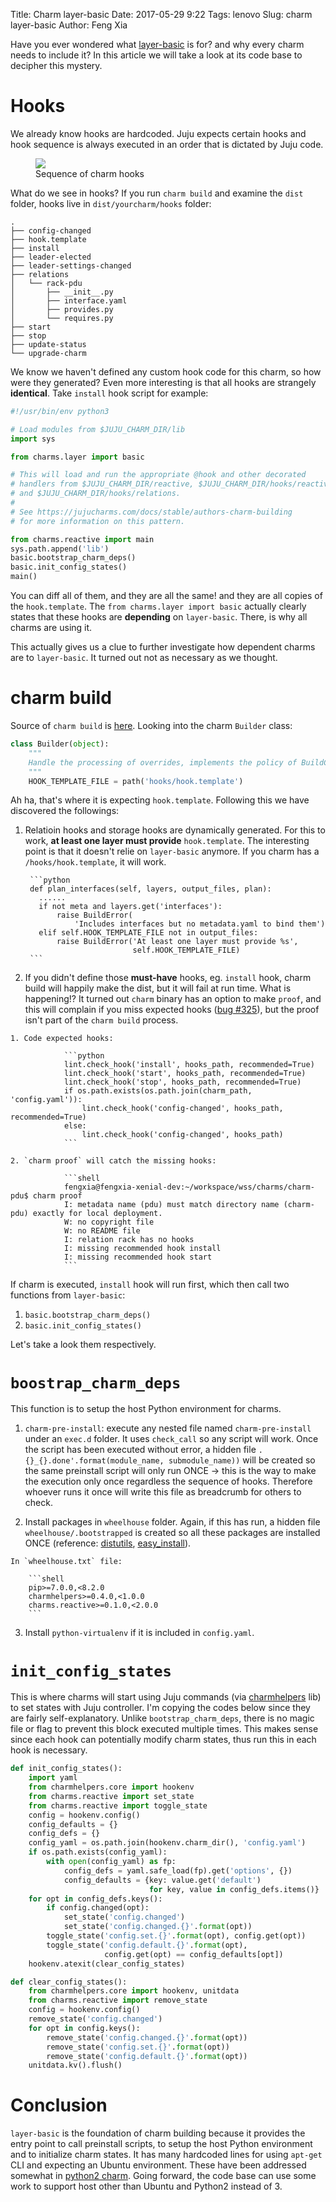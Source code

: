 Title: Charm layer-basic
Date: 2017-05-29 9:22
Tags: lenovo
Slug: charm layer-basic
Author: Feng Xia

Have you ever wondered what [layer-basic][1] is for? and why every
charm needs to include it? In this article we will take a look
at its code base to decipher this mystery.

[1]: https://github.com/juju-solutions/layer-basic.git

# Hooks

We already know hooks are hardcoded. Juju expects certain hooks and
hook sequence is always executed in an order that is dictated by Juju
code.

<figure class="s12 center">
  <img src="images/charm%20hooks.png" />
  <figcaption>Sequence of charm hooks</figcaption>
</figure>

What do we see in hooks? If you run `charm build` and examine the `dist` folder,
hooks live in `dist/yourcharm/hooks` folder:

```shell
.
├── config-changed
├── hook.template
├── install
├── leader-elected
├── leader-settings-changed
├── relations
│   └── rack-pdu
│       ├── __init__.py
│       ├── interface.yaml
│       ├── provides.py
│       └── requires.py
├── start
├── stop
├── update-status
└── upgrade-charm
```

We know we haven't defined any custom hook code for this charm,
so how were they generated? Even more interesting is
that all hooks are strangely **identical**.
Take `install` hook script for example:

```python
#!/usr/bin/env python3

# Load modules from $JUJU_CHARM_DIR/lib
import sys

from charms.layer import basic

# This will load and run the appropriate @hook and other decorated
# handlers from $JUJU_CHARM_DIR/reactive, $JUJU_CHARM_DIR/hooks/reactive,
# and $JUJU_CHARM_DIR/hooks/relations.
#
# See https://jujucharms.com/docs/stable/authors-charm-building
# for more information on this pattern.

from charms.reactive import main
sys.path.append('lib')
basic.bootstrap_charm_deps()
basic.init_config_states()
main()
```

You can diff all of them, and they are all the same! <span
class="myhighlight">and they are all copies of the
`hook.template`</span>. The `from charms.layer import basic` actually
clearly states that these hooks are <span
class="myhighlight">**depending**</span> on `layer-basic`. There, is
why all charms are using it.

This actually gives us a clue to further investigate how dependent
charms are to `layer-basic`. It turned out not as necessary as we
thought.

# charm build

Source of `charm build` is [here][2]. Looking into the charm `Builder` class:

[2]: https://github.com/juju/charm-tools

```python
class Builder(object):
    """
    Handle the processing of overrides, implements the policy of BuildConfig
    """
    HOOK_TEMPLATE_FILE = path('hooks/hook.template')
```

Ah ha, that's where it is expecting `hook.template`. Following this we have discovered the followings:

1. Relatioin hooks and storage hooks are dynamically generated. For
   this to work, **at least one layer must provide** `hook.template`. The
   interesting point is that it doesn't relie on `layer-basic`
   anymore. If you charm has a `/hooks/hook.template`, it will work.

        ```python
        def plan_interfaces(self, layers, output_files, plan):
          ......
          if not meta and layers.get('interfaces'):
              raise BuildError(
                  'Includes interfaces but no metadata.yaml to bind them')
          elif self.HOOK_TEMPLATE_FILE not in output_files:
              raise BuildError('At least one layer must provide %s',
                               self.HOOK_TEMPLATE_FILE)
        ```

2. If you didn't define those **must-have** hooks, eg. `install` hook,
charm build will happily make the dist, but it will fail at run
time. What is happening!? It turned out `charm` binary has an option
to make `proof`, and this will complain if you miss expected hooks
([bug #325][3]), but the proof isn't part of the `charm build` process.

[3]: https://github.com/juju/charm-tools/issues/325

    1. Code expected hooks:

                ```python
                lint.check_hook('install', hooks_path, recommended=True)
                lint.check_hook('start', hooks_path, recommended=True)
                lint.check_hook('stop', hooks_path, recommended=True)
                if os.path.exists(os.path.join(charm_path, 'config.yaml')):
                    lint.check_hook('config-changed', hooks_path, recommended=True)
                else:
                    lint.check_hook('config-changed', hooks_path)
                ```

    2. `charm proof` will catch the missing hooks:

                ```shell
                fengxia@fengxia-xenial-dev:~/workspace/wss/charms/charm-pdu$ charm proof
                I: metadata name (pdu) must match directory name (charm-pdu) exactly for local deployment.
                W: no copyright file
                W: no README file
                I: relation rack has no hooks
                I: missing recommended hook install
                I: missing recommended hook start
                ```

If charm is executed, `install` hook will run first, which
then call two functions from `layer-basic`:

1. `basic.bootstrap_charm_deps()`
2. `basic.init_config_states()`

Let's take a look them respectively.

# `boostrap_charm_deps`

This function is to setup the host Python environment for charms.

1. `charm-pre-install`: execute any nested file named `charm-pre-install`
   under an `exec.d` folder. It uses `check_call` so any script will work.
   Once the script has been executed without error, a hidden file
   `.{}_{}.done'.format(module_name, submodule_name))` will be created so
   the same preinstall script will only run ONCE &rarr; this is the
   way to make the execution only once regardless the sequence of
   hooks. Therefore whoever runs it once will write this file as
   breadcrumb for others to check.

2. Install packages in `wheelhouse` folder. Again, if this has run,
   a hidden file `wheelhouse/.bootstrapped` is created so all these
   packages are installed ONCE (reference: [distutils][4], [easy_install][5]).

[4]: https://docs.python.org/3/install/index.html#inst-config-files
[5]: http://setuptools.readthedocs.io/en/latest/easy_install.html#configuration-files

    In `wheelhouse.txt` file:

        ```shell
        pip>=7.0.0,<8.2.0
        charmhelpers>=0.4.0,<1.0.0
        charms.reactive>=0.1.0,<2.0.0
        ```
    
3. Install `python-virtualenv` if it is included in `config.yaml`.

# `init_config_states`

This is where charms will start using Juju commands (via
[charmhelpers][6] lib) to set states with Juju controller.  I'm
copying the codes below since they are fairly self-explanatory.
Unlike `bootstrap_charm_deps`, there is no magic file or flag to
prevent this block executed multiple times. This makes sense since
each hook can potentially modify charm states, thus run this in each
hook is necessary.

[6]: https://pythonhosted.org/charmhelpers/

```python
def init_config_states():
    import yaml
    from charmhelpers.core import hookenv
    from charms.reactive import set_state
    from charms.reactive import toggle_state
    config = hookenv.config()
    config_defaults = {}
    config_defs = {}
    config_yaml = os.path.join(hookenv.charm_dir(), 'config.yaml')
    if os.path.exists(config_yaml):
        with open(config_yaml) as fp:
            config_defs = yaml.safe_load(fp).get('options', {})
            config_defaults = {key: value.get('default')
                               for key, value in config_defs.items()}
    for opt in config_defs.keys():
        if config.changed(opt):
            set_state('config.changed')
            set_state('config.changed.{}'.format(opt))
        toggle_state('config.set.{}'.format(opt), config.get(opt))
        toggle_state('config.default.{}'.format(opt),
                     config.get(opt) == config_defaults[opt])
    hookenv.atexit(clear_config_states)

def clear_config_states():
    from charmhelpers.core import hookenv, unitdata
    from charms.reactive import remove_state
    config = hookenv.config()
    remove_state('config.changed')
    for opt in config.keys():
        remove_state('config.changed.{}'.format(opt))
        remove_state('config.set.{}'.format(opt))
        remove_state('config.default.{}'.format(opt))
    unitdata.kv().flush()
```

# Conclusion

`layer-basic` is the foundation of charm building because it provides
the entry point to call preinstall scripts, to setup the host Python
environment and to initialize charm states. It has many hardcoded
lines for using `apt-get` CLI and expecting an Ubuntu
environment. These have been addressed somewhat in [python2 charm][7].
Going forward, the code base can use some work to support host other
than Ubuntu and Python2 instead of 3.

[7]: {filename}/workspace/openstack/python2%20charm.md
